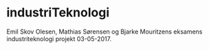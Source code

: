 # industriTeknologi
Emil Skov Olesen, Mathias Sørensen og Bjarke Mouritzens eksamens industriteknologi projekt 03-05-2017.
